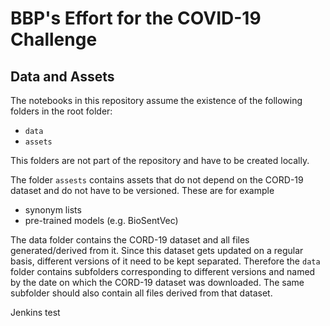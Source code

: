 # BBP's Effort for the COVID-19 Challenge

## Data and Assets
The notebooks in this repository assume the existence of the following
folders in the root folder:
- `data`
- `assets`

This folders are not part of the repository and have to be created locally.

The folder `assests` contains assets that do not depend on the CORD-19 dataset
and do not have to be versioned. These are for example
- synonym lists
- pre-trained models (e.g. BioSentVec)

The data folder contains the CORD-19 dataset and all files generated/derived from it.
Since this dataset gets updated on a regular basis, different versions of it need to be
kept separated. Therefore the `data` folder contains subfolders corresponding to
different versions and named by the date on which the CORD-19 dataset was downloaded.
The same subfolder should also contain all files derived from that dataset.

Jenkins test